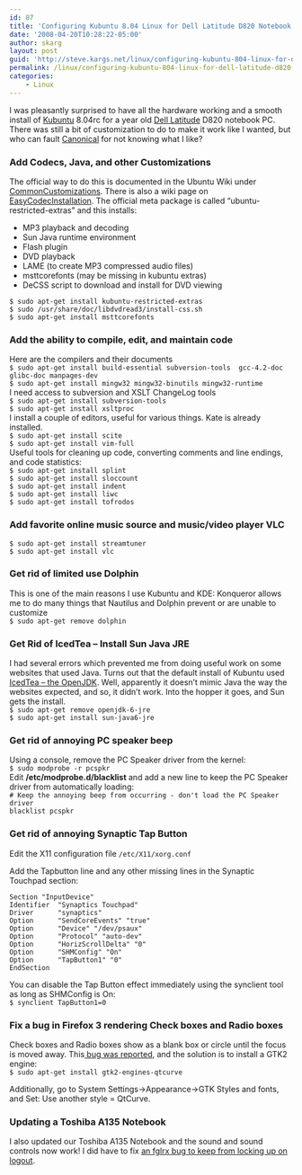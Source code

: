```yaml
---
id: 87
title: 'Configuring Kubuntu 8.04 Linux for Dell Latitude D820 Notebook'
date: '2008-04-20T10:28:22-05:00'
author: skarg
layout: post
guid: 'http://steve.kargs.net/linux/configuring-kubuntu-804-linux-for-dell-latitude-d820-notebook/'
permalink: /linux/configuring-kubuntu-804-linux-for-dell-latitude-d820-notebook/
categories:
    - Linux
---
```


I was pleasantly surprised to have all the hardware working and a smooth install of [Kubuntu](http://kubuntu.com/) 8.04rc for a year old [Dell Latitude](http://dell.com/) D820 notebook PC. There was still a bit of customization to do to make it work like I wanted, but who can fault [Canonical](http://www.canonical.com/) for not knowing what I like?

### Add Codecs, Java, and other Customizations

The official way to do this is documented in the Ubuntu Wiki under [CommonCustomizations](https://wiki.ubuntu.com/CommonCustomizations). There is also a wiki page on [EasyCodecInstallation](https://wiki.ubuntu.com/EasyCodecInstallation). The official meta package is called “ubuntu-restricted-extras” and this installs:

- MP3 playback and decoding
- Sun Java runtime environment
- Flash plugin
- DVD playback
- LAME (to create MP3 compressed audio files)
- msttcorefonts (may be missing in kubuntu extras)
- DeCSS script to download and install for DVD viewing

`$ sudo apt-get install kubuntu-restricted-extras`  
`$ sudo /usr/share/doc/libdvdread3/install-css.sh`  
`$ sudo apt-get install msttcorefonts`

### Add the ability to compile, edit, and maintain code

Here are the compilers and their documents  
`$ sudo apt-get install build-essential subversion-tools  gcc-4.2-doc glibc-doc manpages-dev`  
`$ sudo apt-get install mingw32 mingw32-binutils mingw32-runtime`  
I need access to subversion and XSLT ChangeLog tools  
`$ sudo apt-get install subversion-tools`  
`$ sudo apt-get install xsltproc`  
I install a couple of editors, useful for various things. Kate is already installed.  
`$ sudo apt-get install scite`  
`$ sudo apt-get install vim-full`  
Useful tools for cleaning up code, converting comments and line endings, and code statistics:  
`$ sudo apt-get install splint`  
`$ sudo apt-get install sloccount`  
`$ sudo apt-get install indent`  
`$ sudo apt-get install liwc`  
`$ sudo apt-get install tofrodos`

### Add favorite online music source and music/video player VLC

`$ sudo apt-get install streamtuner`  
`$ sudo apt-get install vlc`

### Get rid of limited use Dolphin

This is one of the main reasons I use Kubuntu and KDE: Konqueror allows me to do many things that Nautilus and Dolphin prevent or are unable to customize  
`$ sudo apt-get remove dolphin`

### Get Rid of IcedTea – Install Sun Java JRE

I had several errors which prevented me from doing useful work on some websites that used Java. Turns out that the default install of Kubuntu used [IcedTea – the OpenJDK](http://iced-tea.org/). Well, apparently it doesn’t mimic Java the way the websites expected, and so, it didn’t work. Into the hopper it goes, and Sun gets the install.  
`$ sudo apt-get remove openjdk-6-jre`  
`$ sudo apt-get install sun-java6-jre`

### Get rid of annoying PC speaker beep

Using a console, remove the PC Speaker driver from the kernel:  
`$ sudo modprobe -r pcspkr`  
Edit **/etc/modprobe.d/blacklist** and add a new line to keep the PC Speaker driver from automatically loading:  
`# Keep the annoying beep from occurring - don't load the PC Speaker driver`  
`blacklist pcspkr`

### Get rid of annoying Synaptic Tap Button

Edit the X11 configuration file `/etc/X11/xorg.conf`

Add the Tapbutton line and any other missing lines in the Synaptic Touchpad section:

`Section "InputDevice"`  
`Identifier  "Synaptics Touchpad"`  
`Driver      "synaptics"`  
`Option      "SendCoreEvents" "true"`  
`Option      "Device" "/dev/psaux"`  
`Option      "Protocol" "auto-dev"`  
`Option      "HorizScrollDelta" "0"`  
`Option      "SHMConfig" "On"`  
`Option      "TapButton1" "0"`  
`EndSection`

You can disable the Tap Button effect immediately using the synclient tool as long as SHMConfig is On:  
`$ synclient TapButton1=0`

### Fix a bug in Firefox 3 rendering Check boxes and Radio boxes

Check boxes and Radio boxes show as a blank box or circle until the focus is moved away. This[ bug was reported](https://bugs.launchpad.net/ubuntu/+source/firefox-3.0/+bug/194624), and the solution is to install a GTK2 engine:  
`$ sudo apt-get install gtk2-engines-qtcurve`

Additionally, go to System Settings-&gt;Appearance-&gt;GTK Styles and fonts, and Set: Use another style = QtCurve.

### Updating a Toshiba A135 Notebook

I also updated our Toshiba A135 Notebook and the sound and sound controls now work! I did have to fix [an fglrx bug to keep from locking up on logout](https://bugs.launchpad.net/ubuntu/+source/linux-restricted-modules-2.6.24/+bug/118605).